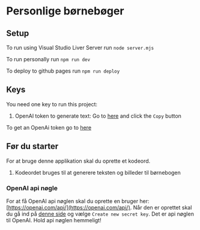 # Personlige børnebøger

## Setup

To run using Visual Studio Liver Server run `node server.mjs`

To run personally run `npm run dev`

To deploy to github pages run `npm run deploy`

## Keys

You need one key to run this project:

1. OpenAI token to generate text: Go to [here](https://beta.openai.com/account/api-keys) and click the `Copy` button

To get an OpenAi token go to [here](https://beta.openai.com/overview)


## Før du starter

For at bruge denne applikation skal du oprette et kodeord. 

1. Kodeordet bruges til at generere teksten og billeder til børnebogen

### OpenAI api nøgle

For at få OpenAI api nøglen skal du oprette en bruger her: [https://openai.com/api/](https://openai.com/api/). Når den er oprettet skal du gå ind på [denne side](https://beta.openai.com/account/api-keys) og vælge `Create new secret key`. Det er api nøglen til OpenAI. Hold api nøglen hemmeligt!

